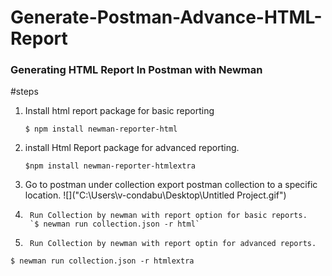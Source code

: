 # Generate-Postman-Advance-HTML-Report
### Generating HTML Report In Postman with Newman
#steps
1.  Install html report package for basic reporting 

	`$ npm install newman-reporter-html`
 
2. install Html Report package for advanced reporting.

	`$npm install newman-reporter-htmlextra`
3. Go to postman under collection  export postman collection to a specific location.
![]("C:\Users\v-condabu\Desktop\Untitled Project.gif")
4.		Run Collection by newman with report option for basic reports.
		`$ newman run collection.json -r html` 
5.		Run Collection by newman with report optin for advanced reports.
`$ newman run collection.json -r htmlextra` 
